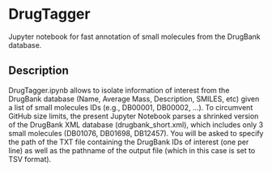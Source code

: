 # DrugTagger
Jupyter notebook for fast annotation of small molecules from the DrugBank database.

## Description
DrugTagger.ipynb allows to isolate information of interest from the DrugBank database (Name, Average Mass, Description, SMILES, etc) given a list of small molecules IDs (e.g., DB00001, DB00002, ...).
To circumvent GitHub size limits,  the present Jupyter Notebook parses a shrinked version of the DrugBank XML database (drugbank_short.xml), which includes only 3 small molecules (DB01076, DB01698, DB12457). 
You will be asked to specify the path of the TXT file containing the DrugBank IDs of interest (one per line) as well as the pathname of the output file (which in this case is set to TSV format). 


